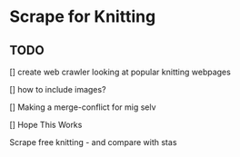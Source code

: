 # Scrape for Knitting

## TODO
[] create web crawler looking at popular knitting webpages

[] how to include images?

[] Making a merge-conflict for mig selv

[] Hope This Works


Scrape free knitting - and compare with stas
